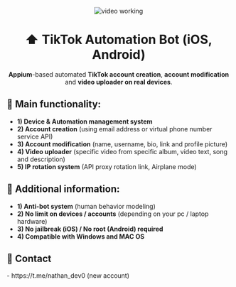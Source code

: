 <p align="center">
<img src="https://github.com/nathandev0/Tiktok_Automation_Bot/blob/94aee6f5529a2add1044206bfd6cd92670269aea/Demo.gif" alt="video working"/>
</p>
<h1 align="center"> ⬆️ TikTok Automation Bot (iOS, Android) </h1>
<p align="center"><strong>Appium</strong>-based automated <strong>TikTok account creation</strong>, <strong>account modification</strong> and <strong>video uploader on real devices</strong>.</p>
<h2 id="contact"> 👀 Main functionality:</h2>

- **1) Device & Automation management system**
- **2) Account creation** (using email address or virtual phone number service API)
- **3) Account modification** (name, username, bio, link and profile picture)
- **4) Video uploader** (specific video from specific album, video text, song and description)
- **5) IP rotation system** (API proxy rotation link, Airplane mode)

<h2 id="contact"> 📝 Additional information: </h2>

- **1) Anti-bot system** (human behavior modeling)
- **2) No limit on devices / accounts** (depending on your pc / laptop hardware)
- **3) No jailbreak (iOS) / No root (Android) required**
- **4) Compatible with Windows and MAC OS**

<h2 id="contact"> 💬 Contact</h2>
- https://t.me/nathan_dev0 (new account)
